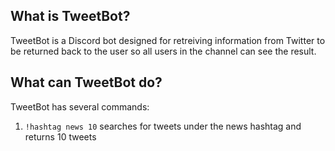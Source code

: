 ## What is TweetBot?
TweetBot is a Discord bot designed for retreiving information from Twitter to be returned back to the user so all users in the channel can see the result.

## What can TweetBot do?
TweetBot has several commands:
1. `!hashtag news 10` searches for tweets under the news hashtag and returns 10 tweets
